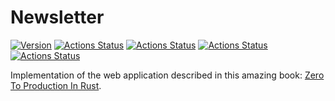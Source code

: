 # Newsletter

[![Version](https://img.shields.io/badge/rustc-1.46+-ab6000.svg)](https://blog.rust-lang.org/2020/03/12/Rust-1.46.html)
[![Actions Status](https://github.com/angelocatalani/newsletter/actions/workflows/CI%20&%20CD/badge.svg)](https://github.com/angelocatalani/newsletter/actions)
[![Actions Status](https://github.com/angelocatalani/newsletter/actions/workflows/Security%20Audit/badge.svg)](https://github.com/angelocatalani/newsletter/actions)
[![Actions Status](https://github.com/angelocatalani/newsletter/actions/workflows/Scheduled%20Security%20Audit/badge.svg)](https://github.com/angelocatalani/newsletter/actions)
[![Actions Status](https://github.com/angelocatalani/newsletter/actions/workflows/Scheduled%20Deploy/badge.svg)](https://github.com/angelocatalani/newsletter/actions)

Implementation of the web application described
in this amazing book: [Zero To Production In Rust](https://www.zero2prod.com/index.html?country=Italy&discount_code=VAT20).
